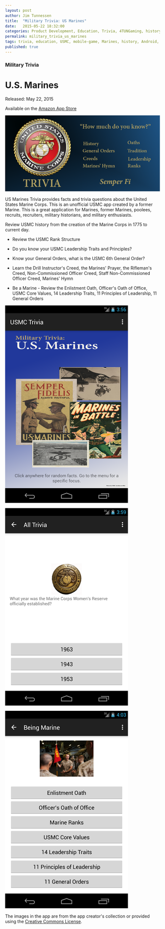 ```yaml
---
layout: post
author: Jim Tunnessen
title:  "Military Trivia: US Marines"
date:   2015-05-22 18:32:00
categories: Product Development, Education, Trivia, 4TUNGaming, history
permalink: military_trivia_us_marines
tags: trivia, education, USMC, mobile-game, Marines, history, Android, Amazon
published: true
---
```


### Military Trivia

# U.S. Marines
Released: May 22, 2015

Available on the [Amazon App Store](http://www.amazon.com/TheDoctor-Military-Trivia-US-Marines/dp/B00Y3B9FA8/ref=sr_1_2?s=mobile-apps&ie=UTF8&qid=1432867370&sr=1-2 "Amazon App Store")

![Military Trivia: US Marines Promotional Banner](/img/USMC-Trivia-Feature-Graphic2.png "US Marines")


US Marines Trivia provides facts and trivia questions about the United States Marine Corps. This is an unofficial USMC app created by a former Marine. This is a great application for Marines, former Marines, poolees, recruits, recruiters, military historians, and military enthusiasts.

Review USMC history from the creation of the Marine Corps in 1775 to current day.

* Review the USMC Rank Structure

* Do you know your USMC Leadership Traits and Principles?

* Know your General Orders, what is the USMC 6th General Order?

* Learn the Drill Instructor's Creed, the Marines' Prayer, the Rifleman's Creed, Non-Commissioned Officer Creed, Staff Non-Commissioned Officer Creed, Marines' Hymn

* Be a Marine - Review the Enlistment Oath, Officer's Oath of Office, USMC Core Values, 14 Leadership Traits, 11 Principles of Leadership, 11 General Orders

![USMC Homescreen](/img/usmc_home_screen.png "US Marines Trivia Home Screen")


![USMC All Trivia](/img/all_trivia_screenshot.png "US Marines All Trivia Screenshot")


![USMC Being a Marines](/img/being_marine_menu_screenshot.png "US Marines Being Marine Menu Screenshot")

The images in the app are from the app creator's collection or provided using the [Creative Commons License](https://creativecommons.org/licenses/by/2.5 "Creative Commons License").